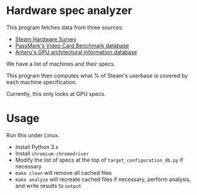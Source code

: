 # Hardware spec analyzer

This program fetches data from three sources:

- [Steam Hardware Survey](https://github.com/jdegene/steamHWsurvey)
- [PassMark's Video Card Benchmark database](https://www.videocardbenchmark.net/)
- [Anteru's GPU architectural information database](https://db.thegpu.guru/)

We have a list of machines and their specs.

This program then computes what % of Steam's userbase is covered by each machine specification.

Currently, this only looks at GPU specs.

# Usage

Run this under Linux.

- Install Python 3.x
- Install `chromium-chromedriver`
- Modify the list of specs at the top of `target_configuration_db.py` if necessary
- `make clean` will remove all cached files
- `make analyze` will recreate cached files if necessary, perform analysis, and write results to `output`
